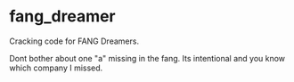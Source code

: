 # fang_dreamer
Cracking code for FANG Dreamers. 


Dont bother about one "a" missing in the fang. Its intentional and you know which company I missed. 


